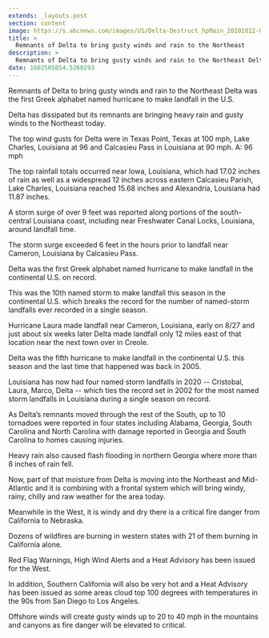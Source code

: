 ```yaml
--- 
extends: _layouts.post 
section: content 
image: https://s.abcnews.com/images/US/Delta-Destruct_hpMain_20201012-073136_16x9_992.jpg 
title: > 
  Remnants of Delta to bring gusty winds and rain to the Northeast 
description: > 
  Remnants of Delta to bring gusty winds and rain to the Northeast Delta was the first Greek alphabet named hurricane to make landfall in the U.S.Delta has dissipated but its remnants are bringing heavy rain and gusty winds to the Northeast today.The storm surge exceeded 6 feet in the hours prior to landfall near Cameron, Louisiana by Calcasieu Pass.Louisiana has now had four named storm landfalls in 2020 -- Cristobal, Laura, Marco, Delta -- which ties the record set in 2002 for the most named storm landfalls in Louisiana during a single season on record.Heavy rain also caused flash flooding in northern Georgia where more than 8 inches of rain fell.Offshore winds will create gusty winds up to 20 to 40 mph in the mountains and canyons as fire danger will be elevated to critical. 
date: 1602505854.5260293 
--- 
```

Remnants of Delta to bring gusty winds and rain to the Northeast Delta was the first Greek alphabet named hurricane to make landfall in the U.S.

Delta has dissipated but its remnants are bringing heavy rain and gusty winds to the Northeast today.

The top wind gusts for Delta were in Texas Point, Texas at 100 mph, Lake Charles, Louisiana at 96 and Calcasieu Pass in Louisiana at 90 mph. A: 96 mph

The top rainfall totals occurred near Iowa, Louisiana, which had 17.02 inches of rain as well as a widespread 12 inches across eastern Calcasieu Parish, Lake Charles, Louisiana reached 15.68 inches and Alexandria, Louisiana had 11.87 inches.

A storm surge of over 9 feet was reported along portions of the south-central Louisiana coast, including near Freshwater Canal Locks, Louisiana, around landfall time.

The storm surge exceeded 6 feet in the hours prior to landfall near Cameron, Louisiana by Calcasieu Pass.

Delta was the first Greek alphabet named hurricane to make landfall in the continental U.S. on record.

This was the 10th named storm to make landfall this season in the continental U.S. which breaks the record for the number of named-storm landfalls ever recorded in a single season.

Hurricane Laura made landfall near Cameron, Louisiana, early on 8/27 and just about six weeks later Delta made landfall only 12 miles east of that location near the next town over in Creole.

Delta was the fifth hurricane to make landfall in the continental U.S. this season and the last time that happened was back in 2005.

Louisiana has now had four named storm landfalls in 2020 -- Cristobal, Laura, Marco, Delta -- which ties the record set in 2002 for the most named storm landfalls in Louisiana during a single season on record.

As Delta’s remnants moved through the rest of the South, up to 10 tornadoes were reported in four states including Alabama, Georgia, South Carolina and North Carolina with damage reported in Georgia and South Carolina to homes causing injuries.

Heavy rain also caused flash flooding in northern Georgia where more than 8 inches of rain fell.

Now, part of that moisture from Delta is moving into the Northeast and Mid-Atlantic and it is combining with a frontal system which will bring windy, rainy, chilly and raw weather for the area today.

Meanwhile in the West, it is windy and dry there is a critical fire danger from California to Nebraska.

Dozens of wildfires are burning in western states with 21 of them burning in California alone.

Red Flag Warnings, High Wind Alerts and a Heat Advisory has been issued for the West.

In addition, Southern California will also be very hot and a Heat Advisory has been issued as some areas cloud top 100 degrees with temperatures in the 90s from San Diego to Los Angeles.

Offshore winds will create gusty winds up to 20 to 40 mph in the mountains and canyons as fire danger will be elevated to critical.